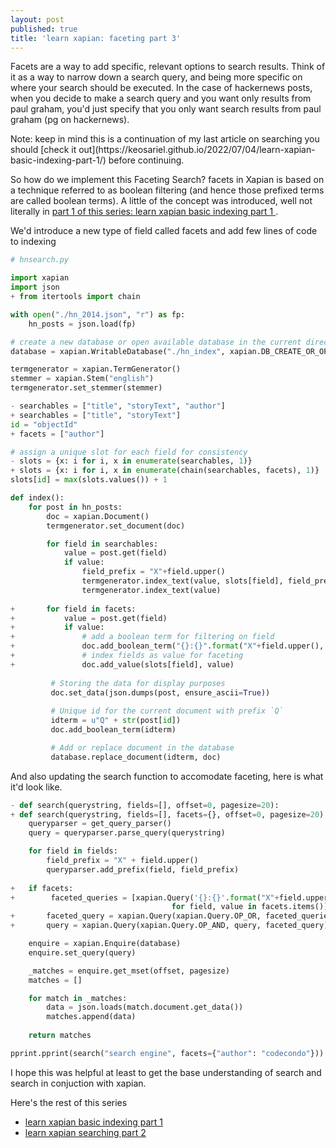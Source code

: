 ```yaml
---
layout: post
published: true
title: 'learn xapian: faceting part 3'
---
```


Facets are a way to add specific, relevant options to search results. Think of it as a way to narrow down a search query, and being more specific on where your search should be executed. In the case of hackernews posts, when you decide to make a search query and you want only results from paul graham, you'd just specify that you only want search results from paul graham (pg on hackernews).

<p class="message">
  Note: keep in mind this is a continuation of my last article on searching you should [check it out](https://keosariel.github.io/2022/07/04/learn-xapian-basic-indexing-part-1/) before continuing.
</p>

So how do we implement this Faceting Search? facets in Xapian is based on a technique referred to as boolean filtering (and hence those prefixed terms are called boolean terms). A little of the concept was introduced, well not literally in [part 1 of this series: learn xapian basic indexing part 1
](https://keosariel.github.io/2022/07/04/learn-xapian-basic-indexing-part-1/).

We'd introduce a new type of field called facets and add few lines of code to indexing

```python
# hnsearch.py

import xapian
import json
+ from itertools import chain

with open("./hn_2014.json", "r") as fp:
    hn_posts = json.load(fp)

# create a new database or open available database in the current directory
database = xapian.WritableDatabase("./hn_index", xapian.DB_CREATE_OR_OPEN)

termgenerator = xapian.TermGenerator()
stemmer = xapian.Stem("english")
termgenerator.set_stemmer(stemmer)

- searchables = ["title", "storyText", "author"]
+ searchables = ["title", "storyText"]
id = "objectId"
+ facets = ["author"]

# assign a unique slot for each field for consistency
- slots = {x: i for i, x in enumerate(searchables, 1)}
+ slots = {x: i for i, x in enumerate(chain(searchables, facets), 1)}
slots[id] = max(slots.values()) + 1

def index():
	for post in hn_posts:
	    doc = xapian.Document()
	    termgenerator.set_document(doc)

	    for field in searchables:
	        value = post.get(field)
	        if value:
	            field_prefix = "X"+field.upper()
	            termgenerator.index_text(value, slots[field], field_prefix)
                termgenerator.index_text(value)
    	 
+       for field in facets:
+       	value = post.get(field)
+       	if value:
+    	    	# add a boolean term for filtering on field
+           	doc.add_boolean_term("{}:{}".format("X"+field.upper(), value))
+           	# index fields as value for faceting
+           	doc.add_value(slots[field], value)
              
	     # Storing the data for display purposes
	     doc.set_data(json.dumps(post, ensure_ascii=True))
	
	     # Unique id for the current document with prefix `Q`
	     idterm = u"Q" + str(post[id])
	     doc.add_boolean_term(idterm)

	     # Add or replace document in the database
	     database.replace_document(idterm, doc)
```

And also updating the search function to accomodate faceting, here is what it'd look like.

```python
- def search(querystring, fields=[], offset=0, pagesize=20):
+ def search(querystring, fields=[], facets={}, offset=0, pagesize=20):
    queryparser = get_query_parser()
    query = queryparser.parse_query(querystring)

    for field in fields:
        field_prefix = "X" + field.upper()
        queryparser.add_prefix(field, field_prefix)
    
+   if facets:
+        faceted_queries = [xapian.Query('{}:{}'.format("X"+field.upper(), value)) 
                                    for field, value in facets.items()]
+       faceted_query = xapian.Query(xapian.Query.OP_OR, faceted_queries)
+       query = xapian.Query(xapian.Query.OP_AND, query, faceted_query)

    enquire = xapian.Enquire(database)
    enquire.set_query(query)

    _matches = enquire.get_mset(offset, pagesize)
    matches = []

    for match in _matches:
        data = json.loads(match.document.get_data())
        matches.append(data)
    
    return matches
```

```python
pprint.pprint(search("search engine", facets={"author": "codecondo"}))
```

I hope this was helpful at least to get the base understanding of search and search in conjuction with xapian.

Here's the rest of this series

- [learn xapian basic indexing part 1
](https://keosariel.github.io/2022/07/04/learn-xapian-basic-indexing-part-1/)
- [learn xapian searching part 2
](https://keosariel.github.io/2022/07/04/learn-xapian-searching-part-2/)
